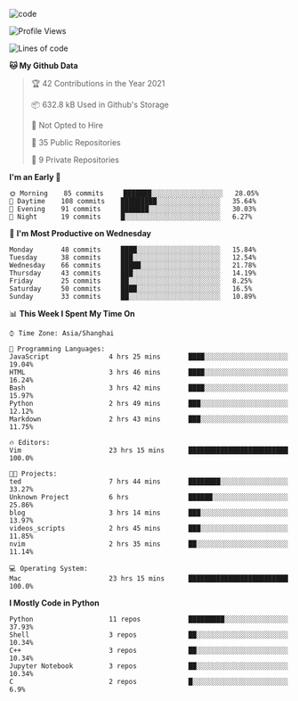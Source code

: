 
<!--
**liuyaanng/liuyaanng** is a ✨ _special_ ✨ repository because its `README.md` (this file) appears on your GitHub profile.

Here are some ideas to get you started:

- 🔭 I’m currently working on ...
- 🌱 I’m currently learning ...
- 👯 I’m looking to collaborate on ...
- 🤔 I’m looking for help with ...
- 💬 Ask me about ...
- 📫 How to reach me: ...
- 😄 Pronouns: ...
- ⚡ Fun fact: ...
-->


![code](https://cdn.jsdelivr.net/gh/liuyaanng/liuyaanng@1.0/code.gif) 

<!--START_SECTION:waka-->
![Profile Views](http://img.shields.io/badge/Profile%20Views-2-blue)

![Lines of code](https://img.shields.io/badge/From%20Hello%20World%20I%27ve%20Written-5.3%20million%20lines%20of%20code-blue)

**🐱 My Github Data** 

> 🏆 42 Contributions in the Year 2021
 > 
> 📦 632.8 kB Used in Github's Storage 
 > 
> 🚫 Not Opted to Hire
 > 
> 📜 35 Public Repositories 
 > 
> 🔑 9 Private Repositories  
 > 
**I'm an Early 🐤** 

```text
🌞 Morning    85 commits     ███████░░░░░░░░░░░░░░░░░░   28.05% 
🌆 Daytime    108 commits    █████████░░░░░░░░░░░░░░░░   35.64% 
🌃 Evening    91 commits     ███████░░░░░░░░░░░░░░░░░░   30.03% 
🌙 Night      19 commits     █░░░░░░░░░░░░░░░░░░░░░░░░   6.27%

```
📅 **I'm Most Productive on Wednesday** 

```text
Monday       48 commits     ████░░░░░░░░░░░░░░░░░░░░░   15.84% 
Tuesday      38 commits     ███░░░░░░░░░░░░░░░░░░░░░░   12.54% 
Wednesday    66 commits     █████░░░░░░░░░░░░░░░░░░░░   21.78% 
Thursday     43 commits     ███░░░░░░░░░░░░░░░░░░░░░░   14.19% 
Friday       25 commits     ██░░░░░░░░░░░░░░░░░░░░░░░   8.25% 
Saturday     50 commits     ████░░░░░░░░░░░░░░░░░░░░░   16.5% 
Sunday       33 commits     ██░░░░░░░░░░░░░░░░░░░░░░░   10.89%

```


📊 **This Week I Spent My Time On** 

```text
⌚︎ Time Zone: Asia/Shanghai

💬 Programming Languages: 
JavaScript               4 hrs 25 mins       ████░░░░░░░░░░░░░░░░░░░░░   19.04% 
HTML                     3 hrs 46 mins       ████░░░░░░░░░░░░░░░░░░░░░   16.24% 
Bash                     3 hrs 42 mins       ████░░░░░░░░░░░░░░░░░░░░░   15.97% 
Python                   2 hrs 49 mins       ███░░░░░░░░░░░░░░░░░░░░░░   12.12% 
Markdown                 2 hrs 43 mins       ███░░░░░░░░░░░░░░░░░░░░░░   11.75%

🔥 Editors: 
Vim                      23 hrs 15 mins      █████████████████████████   100.0%

🐱‍💻 Projects: 
ted                      7 hrs 44 mins       ████████░░░░░░░░░░░░░░░░░   33.27% 
Unknown Project          6 hrs               ██████░░░░░░░░░░░░░░░░░░░   25.86% 
blog                     3 hrs 14 mins       ███░░░░░░░░░░░░░░░░░░░░░░   13.97% 
videos_scripts           2 hrs 45 mins       ███░░░░░░░░░░░░░░░░░░░░░░   11.85% 
nvim                     2 hrs 35 mins       ██░░░░░░░░░░░░░░░░░░░░░░░   11.14%

💻 Operating System: 
Mac                      23 hrs 15 mins      █████████████████████████   100.0%

```

**I Mostly Code in Python** 

```text
Python                   11 repos            █████████░░░░░░░░░░░░░░░░   37.93% 
Shell                    3 repos             ██░░░░░░░░░░░░░░░░░░░░░░░   10.34% 
C++                      3 repos             ██░░░░░░░░░░░░░░░░░░░░░░░   10.34% 
Jupyter Notebook         3 repos             ██░░░░░░░░░░░░░░░░░░░░░░░   10.34% 
C                        2 repos             █░░░░░░░░░░░░░░░░░░░░░░░░   6.9%

```



<!--END_SECTION:waka-->

